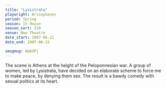 ```yaml
---
title: "Lysistrata"
playwright: Arisophanes
period: Spring
season: In House
season_sort: 310
venue: New Theatre
date_start: 2007-06-12
date_end: 2007-06-15

smugmug: Wq6GPj
---
```


The scene is Athens at the height of the Peloponnesian war. A group of women, led by Lysistrata, have decided on an elaborate scheme to force me to make peace, by denying them sex. The result is a bawdy comedy with sexual politics at its heart.

